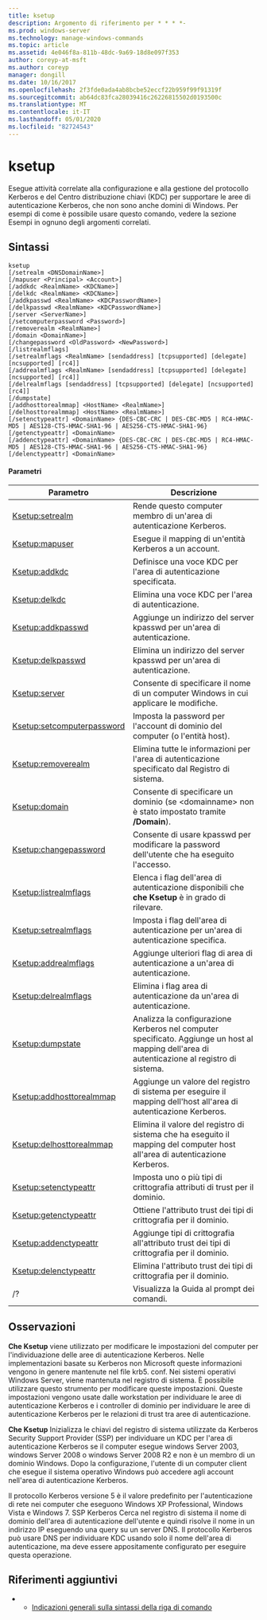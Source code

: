 ```yaml
---
title: ksetup
description: Argomento di riferimento per * * * *-
ms.prod: windows-server
ms.technology: manage-windows-commands
ms.topic: article
ms.assetid: 4e046f8a-811b-48dc-9a69-18d8e097f353
author: coreyp-at-msft
ms.author: coreyp
manager: dongill
ms.date: 10/16/2017
ms.openlocfilehash: 2f3fde0ada4ab8bcbe52eccf22b959f99f91319f
ms.sourcegitcommit: ab64dc83fca28039416c26226815502d0193500c
ms.translationtype: MT
ms.contentlocale: it-IT
ms.lasthandoff: 05/01/2020
ms.locfileid: "82724543"
---
```

# <a name="ksetup"></a>ksetup



Esegue attività correlate alla configurazione e alla gestione del protocollo Kerberos e del Centro distribuzione chiavi (KDC) per supportare le aree di autenticazione Kerberos, che non sono anche domini di Windows. Per esempi di come è possibile usare questo comando, vedere la sezione Esempi in ognuno degli argomenti correlati.

## <a name="syntax"></a>Sintassi

```
ksetup 
[/setrealm <DNSDomainName>] 
[/mapuser <Principal> <Account>] 
[/addkdc <RealmName> <KDCName>] 
[/delkdc <RealmName> <KDCName>]
[/addkpasswd <RealmName> <KDCPasswordName>] 
[/delkpasswd <RealmName> <KDCPasswordName>]
[/server <ServerName>] 
[/setcomputerpassword <Password>]
[/removerealm <RealmName>]  
[/domain <DomainName>] 
[/changepassword <OldPassword> <NewPassword>] 
[/listrealmflags] 
[/setrealmflags <RealmName> [sendaddress] [tcpsupported] [delegate] [ncsupported] [rc4]] 
[/addrealmflags <RealmName> [sendaddress] [tcpsupported] [delegate] [ncsupported] [rc4]] 
[/delrealmflags [sendaddress] [tcpsupported] [delegate] [ncsupported] [rc4]] 
[/dumpstate]
[/addhosttorealmmap] <HostName> <RealmName>]  
[/delhosttorealmmap] <HostName> <RealmName>]  
[/setenctypeattr] <DomainName> {DES-CBC-CRC | DES-CBC-MD5 | RC4-HMAC-MD5 | AES128-CTS-HMAC-SHA1-96 | AES256-CTS-HMAC-SHA1-96}
[/getenctypeattr] <DomainName>
[/addenctypeattr] <DomainName> {DES-CBC-CRC | DES-CBC-MD5 | RC4-HMAC-MD5 | AES128-CTS-HMAC-SHA1-96 | AES256-CTS-HMAC-SHA1-96}
[/delenctypeattr] <DomainName>

```

#### <a name="parameters"></a>Parametri

|Parametro|Descrizione|
|---------|-----------|
|[Ksetup:setrealm](ksetup-setrealm.md)|Rende questo computer membro di un'area di autenticazione Kerberos.|
|[Ksetup:mapuser](ksetup-mapuser.md)|Esegue il mapping di un'entità Kerberos a un account.|
|[Ksetup:addkdc](ksetup-addkdc.md)|Definisce una voce KDC per l'area di autenticazione specificata.|
|[Ksetup:delkdc](ksetup-delkdc.md)|Elimina una voce KDC per l'area di autenticazione.|
|[Ksetup:addkpasswd](ksetup-addkpasswd.md)|Aggiunge un indirizzo del server kpasswd per un'area di autenticazione.|
|[Ksetup:delkpasswd](ksetup-delkpasswd.md)|Elimina un indirizzo del server kpasswd per un'area di autenticazione.|
|[Ksetup:server](ksetup-server.md)|Consente di specificare il nome di un computer Windows in cui applicare le modifiche.|
|[Ksetup:setcomputerpassword](ksetup-setcomputerpassword.md)|Imposta la password per l'account di dominio del computer (o l'entità host).|
|[Ksetup:removerealm](ksetup-removerealm.md)|Elimina tutte le informazioni per l'area di autenticazione specificato dal Registro di sistema.|
|[Ksetup:domain](ksetup-domain.md)|Consente di specificare un dominio (se \<domainname> non è stato impostato tramite **/Domain**).|
|[Ksetup:changepassword](ksetup-changepassword.md)|Consente di usare kpasswd per modificare la password dell'utente che ha eseguito l'accesso.|
|[Ksetup:listrealmflags](ksetup-listrealmflags.md)|Elenca i flag dell'area di autenticazione disponibili che **che Ksetup** è in grado di rilevare.|
|[Ksetup:setrealmflags](ksetup-setrealmflags.md)|Imposta i flag dell'area di autenticazione per un'area di autenticazione specifica.|
|[Ksetup:addrealmflags](ksetup-addrealmflags.md)|Aggiunge ulteriori flag di area di autenticazione a un'area di autenticazione.|
|[Ksetup:delrealmflags](ksetup-delrealmflags.md)|Elimina i flag area di autenticazione da un'area di autenticazione.|
|[Ksetup:dumpstate](ksetup-dumpstate.md)|Analizza la configurazione Kerberos nel computer specificato. Aggiunge un host al mapping dell'area di autenticazione al registro di sistema.|
|[Ksetup:addhosttorealmmap](ksetup-addhosttorealmmap.md)|Aggiunge un valore del registro di sistema per eseguire il mapping dell'host all'area di autenticazione Kerberos.|
|[Ksetup:delhosttorealmmap](ksetup-delhosttorealmmap.md)|Elimina il valore del registro di sistema che ha eseguito il mapping del computer host all'area di autenticazione Kerberos.|
|[Ksetup:setenctypeattr](ksetup-setenctypeattr.md)|Imposta uno o più tipi di crittografia attributi di trust per il dominio.|
|[Ksetup:getenctypeattr](ksetup-getenctypeattr.md)|Ottiene l'attributo trust dei tipi di crittografia per il dominio.|
|[Ksetup:addenctypeattr](ksetup-addenctypeattr.md)|Aggiunge tipi di crittografia all'attributo trust dei tipi di crittografia per il dominio.|
|[Ksetup:delenctypeattr](ksetup-delenctypeattr.md)|Elimina l'attributo trust dei tipi di crittografia per il dominio.|
|/?|Visualizza la Guida al prompt dei comandi.|

## <a name="remarks"></a>Osservazioni

**Che Ksetup** viene utilizzato per modificare le impostazioni del computer per l'individuazione delle aree di autenticazione Kerberos. Nelle implementazioni basate su Kerberos non Microsoft queste informazioni vengono in genere mantenute nel file krb5. conf. Nei sistemi operativi Windows Server, viene mantenuta nel registro di sistema. È possibile utilizzare questo strumento per modificare queste impostazioni. Queste impostazioni vengono usate dalle workstation per individuare le aree di autenticazione Kerberos e i controller di dominio per individuare le aree di autenticazione Kerberos per le relazioni di trust tra aree di autenticazione.

**Che Ksetup** Inizializza le chiavi del registro di sistema utilizzate da Kerberos Security Support Provider (SSP) per individuare un KDC per l'area di autenticazione Kerberos se il computer esegue windows Server 2003, windows Server 2008 o windows Server 2008 R2 e non è un membro di un dominio Windows. Dopo la configurazione, l'utente di un computer client che esegue il sistema operativo Windows può accedere agli account nell'area di autenticazione Kerberos.

Il protocollo Kerberos versione 5 è il valore predefinito per l'autenticazione di rete nei computer che eseguono Windows XP Professional, Windows Vista e Windows 7. SSP Kerberos Cerca nel registro di sistema il nome di dominio dell'area di autenticazione dell'utente e quindi risolve il nome in un indirizzo IP eseguendo una query su un server DNS. Il protocollo Kerberos può usare DNS per individuare KDC usando solo il nome dell'area di autenticazione, ma deve essere appositamente configurato per eseguire questa operazione.

## <a name="additional-references"></a>Riferimenti aggiuntivi

-   - [Indicazioni generali sulla sintassi della riga di comando](command-line-syntax-key.md)